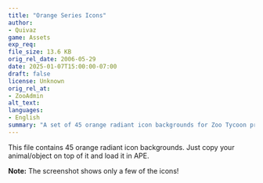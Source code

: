```yaml
---
title: "Orange Series Icons"
author: 
- Quivaz
game: Assets
exp_req:
file_size: 13.6 KB
orig_rel_date: 2006-05-29
date: 2025-01-07T15:00:00-07:00
draft: false
license: Unknown
orig_rel_at: 
- ZooAdmin
alt_text: 
languages:
- English
summary: "A set of 45 orange radiant icon backgrounds for Zoo Tycoon projects."
---
```


This file contains 45 orange radiant icon backgrounds. Just copy your animal/object on top of it and load it in APE.

**Note:** The screenshot shows only a few of the icons!
